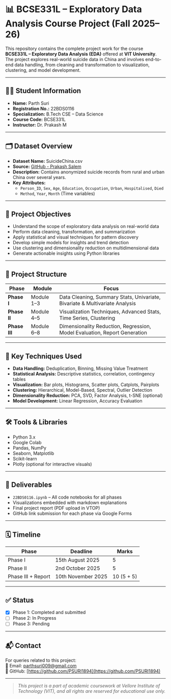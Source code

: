 # 📊 BCSE331L – Exploratory Data Analysis Course Project (Fall 2025–26)

This repository contains the complete project work for the course **BCSE331L – Exploratory Data Analysis (EDA)** offered at **VIT University**. The project explores real-world suicide data in China and involves end-to-end data handling, from cleaning and transformation to visualization, clustering, and model development.

---

## 🧑‍🎓 Student Information

- **Name:** Parth Suri  
- **Registration No.:** 22BDS0116  
- **Specialization:** B.Tech CSE – Data Science  
- **Course Code:** BCSE331L  
- **Instructor:** Dr. Prakash M

---

## 🗂️ Dataset Overview

- **Dataset Name:** SuicideChina.csv  
- **Source:** [GitHub - Prakash Salem](https://raw.githubusercontent.com/salemprakash/EDA/main/Data/SuicideChina.csv)  
- **Description:** Contains anonymized suicide records from rural and urban China over several years.  
- **Key Attributes:**
  - `Person_ID`, `Sex`, `Age`, `Education`, `Occupation`, `Urban`, `Hospitalised`, `Died`
  - `Method`, `Year`, `Month` (Time variables)

---

## 🎯 Project Objectives

- Understand the scope of exploratory data analysis on real-world data
- Perform data cleaning, transformation, and summarization
- Apply statistical and visual techniques for pattern discovery
- Develop simple models for insights and trend detection
- Use clustering and dimensionality reduction on multidimensional data
- Generate actionable insights using Python libraries

---

## 🧱 Project Structure

| Phase | Module | Focus |
|-------|--------|-------|
| **Phase I** | Module 1–3 | Data Cleaning, Summary Stats, Univariate, Bivariate & Multivariate Analysis |
| **Phase II** | Module 4–5 | Visualization Techniques, Advanced Stats, Time Series, Clustering |
| **Phase III** | Module 6–8 | Dimensionality Reduction, Regression, Model Evaluation, Report Generation |

---

## 📌 Key Techniques Used

- **Data Handling:** Deduplication, Binning, Missing Value Treatment
- **Statistical Analysis:** Descriptive statistics, correlation, contingency tables
- **Visualization:** Bar plots, Histograms, Scatter plots, Catplots, Pairplots
- **Clustering:** Hierarchical, Model-Based, Spectral, Outlier Detection
- **Dimensionality Reduction:** PCA, SVD, Factor Analysis, t-SNE (optional)
- **Model Development:** Linear Regression, Accuracy Evaluation

---

## 🛠️ Tools & Libraries

- Python 3.x  
- Google Colab  
- Pandas, NumPy  
- Seaborn, Matplotlib  
- Scikit-learn  
- Plotly (optional for interactive visuals)

---

## 📄 Deliverables

- `22BDS0116.ipynb` – All code notebooks for all phases
- Visualizations embedded with markdown explanations
- Final project report (PDF upload in VTOP)
- GitHub link submission for each phase via Google Forms

---

## 🗓️ Timeline

| Phase | Deadline | Marks |
|-------|----------|-------|
| Phase I  | 15th August 2025 | 5 |
| Phase II | 2nd October 2025 | 5 |
| Phase III + Report | 10th November 2025 | 10 (5 + 5) |

---

## ✅ Status

- [x] Phase 1: Completed and submitted  
- [ ] Phase 2: In Progress  
- [ ] Phase 3: Pending

---

## 📬 Contact

For queries related to this project:  
📧 Email: [parthsuri009@gmail.com](mailto:parthsuri009@gmail.com)  
📌 GitHub: [https://github.com/PSURI1894](https://github.com/PSURI1894)

---

> _This project is a part of academic coursework at Vellore Institute of Technology (VIT), and all rights are reserved for educational use only._

